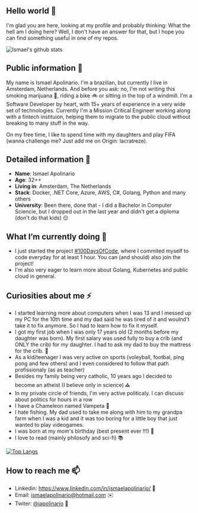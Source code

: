 ## Hello world 👋

I'm glad you are here, looking at my profile and probably thinking: What the hell am I doing here?
Well, I don't have an answer for that, but I hope you can find something useful in one of my repos.


![Ismael's github stats](https://github-readme-stats.vercel.app/api?username=iapolinario&show_icons=true&theme=radical)


## Public information 💬

My name is Ismael Apolinario. I'm a brazilian, but currently I live in Amsterdam, Netherlands. And before you ask: no, I'm not writing this smoking marijuana 🚬, riding a bike 🚲 or sitting in the top of a windmill.
I'm a Software Developer by heart, with 15+ years of experience in a very wide set of technologies. Currently I'm a Mission Critical Engineer working along with a fintech instituion, helping them to migrate to the public cloud without breaking to many stuff in the way.

On my free time, I like to spend time with my daughters and play FIFA (wanna challenge me? Just add me on Origin: lacratreze).

## Detailed information 📘

- **Name**: Ismael Apolinario
- **Age**: 32++
- **Living in**: Amsterdam, The Netherlands
- **Stack**: Docker, .NET Core, Azure, AWS, C#, Golang, Python and many others
- **University**: Been there, done that - I did a Bachelor in Computer Sciencie, but I dropped out in the last year and didn't get a diploma (don't do that kids) 😔

## What I’m currently doing 🌱

- I just started the project [#100DaysOfCode](https://github.com/IAPOLINARIO/100-days-of-code), where I commited myself to code everyday for at least 1 hour. You can (and should) also join the project!
- I'm also very eager to learn more about Golang, Kubernetes and public cloud in general.

## Curiosities about me ⚡

- I started learning more about computers when I was 13 and I messed up my PC for the 10th time and my dad said he was tired of it and woulnd't take it to fix anymore. So I had to learn how to fix it myself.
- I got my first job when I was only 17 years old (2 months before my daughter was born). My first salary was used fully to buy a crib (and ONLY the crib) for my daughter. I had to ask my dad to buy the mattress for the crib. 👶
- As a kid/teenager I was very active on sports (voleyball, footbal, ping pong and few others) and I even considered to follow that path profissionaly (as as teacher)
- Besides my family being very catholic, 10 years ago I decided to become an atheist (I believe only in science) ⛪
- In my private circle of friends, I'm very active politicaly. I can discuss about politics for hours in a row
- I have a Chameleon named Vampeta 🦎
- I hate fishing. My dad used to take me along with him to my grandpa farm when I was a kid and it was too boring for a little boy that just wanted to play videogames.
- I was born at my mom's birthday (best present ever !!!) 🎂
- I love to read (mainly philosofy and sci-fi) 📚

[![Top Langs](https://github-readme-stats.vercel.app/api/top-langs/?username=iapolinario&layout=compact)](https://github.com/iapolinario/github-readme-stats)


## How to reach me 📫

- Linkedin: https://www.linkedin.com/in/ismaelapolinario/ 📄
- Email: ismaelapolinario@hotmail.com ✉️
- Twiter: [@iapolinario](https://twitter.com/iapolinario) 🐳
